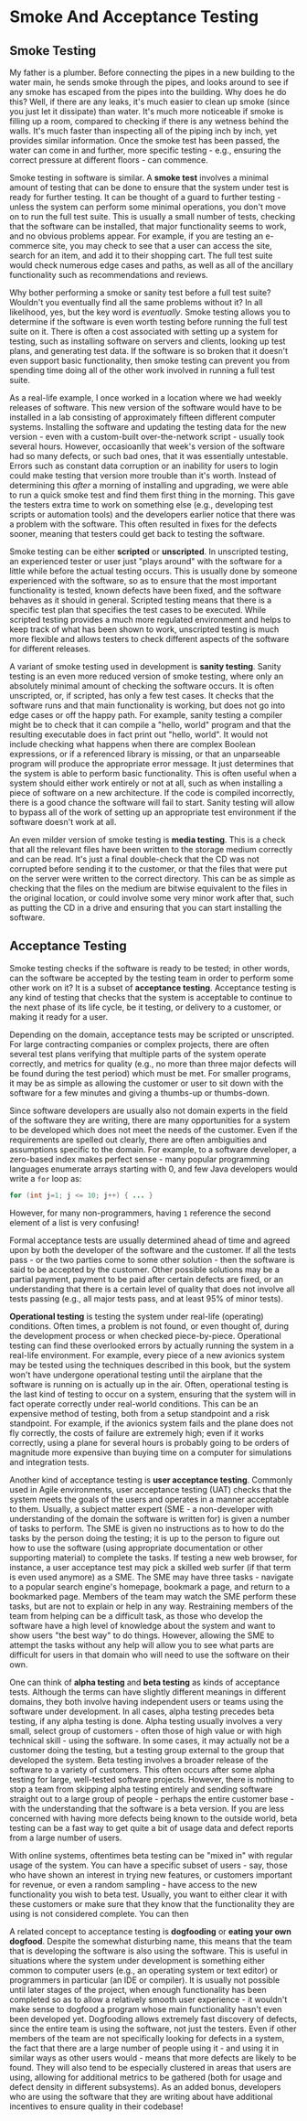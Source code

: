 # Smoke And Acceptance Testing

## Smoke Testing

My father is a plumber.  Before connecting the pipes in a new building to the water main, he sends smoke through the pipes, and looks around to see if any smoke has escaped from the pipes into the building.  Why does he do this?  Well, if there are any leaks, it's much easier to clean up smoke (since you just let it dissipate) than water.  It's much more noticeable if smoke is filling up a room, compared to checking if there is any wetness behind the walls.  It's much faster than inspecting all of the piping inch by inch, yet provides similar information.  Once the smoke test has been passed, the water can come in and further, more specific testing - e.g., ensuring the correct pressure at different floors - can commence.

Smoke testing in software is similar.  A __smoke test__ involves a minimal amount of testing that can be done to ensure that the system under test is ready for further testing.  It can be thought of a guard to further testing - unless the system can perform some minimal operations, you don't move on to run the full test suite.  This is usually a small number of tests, checking that the software can be installed, that major functionality seems to work, and no obvious problems appear.  For example, if you are testing an e-commerce site, you may check to see that a user can access the site, search for an item, and add it to their shopping cart.  The full test suite would check numerous edge cases and paths, as well as all of the ancillary functionality such as recommendations and reviews.

Why bother performing a smoke or sanity test before a full test suite?  Wouldn't you eventually find all the same problems without it?  In all likelihood, yes, but the key word is _eventually_.  Smoke testing allows you to determine if the software is even worth testing before running the full test suite on it.  There is often a cost associated with setting up a system for testing, such as installing software on servers and clients, looking up test plans, and generating test data.  If the software is so broken that it doesn't even support basic functionality, then smoke testing can prevent you from spending time doing all of the other work involved in running a full test suite.

As a real-life example, I once worked in a location where we had weekly releases of software.  This new version of the software would have to be installed in a lab consisting of approximately fifteen different computer systems.  Installing the software and updating the testing data for the new version - even with a custom-built over-the-network script - usually took several hours.  However, occasioanlly that week's version of the software had so many defects, or such bad ones, that it was essentially untestable.  Errors such as constant data corruption or an inability for users to login could make testing that version more trouble than it's worth.  Instead of determining this _after_ a morning of installing and upgrading, we were able to run a quick smoke test and find them first thing in the morning.  This gave the testers extra time to work on something else (e.g., developing test scripts or automation tools) and the developers earlier notice that there was a problem with the software.  This often resulted in fixes for the defects sooner, meaning that testers could get back to testing the software.

Smoke testing can be either __scripted__ or __unscripted__.  In unscripted testing, an experienced tester or user just "plays around" with the software for a little while before the actual testing occurs.  This is usually done by someone experienced with the software, so as to ensure that the most important functionality is tested, known defects have been fixed, and the software behaves as it should in general.  Scripted testing means that there is a specific test plan that specifies the test cases to be executed.  While scripted testing provides a much more regulated environment and helps to keep track of what has been shown to work, unscripted testing is much more flexible and allows testers to check different aspects of the software for different releases.

A variant of smoke testing used in development is __sanity testing__.  Sanity testing is an even more reduced version of smoke testing, where only an absolutely minimal amount of checking the software occurs.  It is often unscripted, or, if scripted, has only a few test cases.  It checks that the software runs and that main functionality is working, but does not go into edge cases or off the happy path.  For example, sanity testing a compiler might be to check that it can compile a "hello, world" program and that the resulting executable does in fact print out "hello, world".  It would not include checking what happens when there are complex Boolean expressions, or if a referenced library is missing, or that an unparseable program will produce the appropriate error message.  It just determines that the system is able to perform basic functionality.  This is often useful when a system should either work entirely or not at all, such as when installing a piece of software on a new architecture.  If the code is compiled incorrectly, there is a good chance the software will fail to start.  Sanity testing will allow to bypass all of the work of setting up an appropriate test environment if the software doesn't work at all.

An even milder version of smoke testing is __media testing__.  This is a check that all the relevant files have been written to the storage medium correctly and can be read.  It's just a final double-check that the CD was not corrupted before sending it to the customer, or that the files that were put on the server were written to the correct directory.  This can be as simple as checking that the files on the medium are bitwise equivalent to the files in the original location, or could involve some very minor work after that, such as putting the CD in a drive and ensuring that you can start installing the software.

## Acceptance Testing

Smoke testing checks if the software is ready to be tested; in other words, can the software be accepted by the testing team in order to perform some other work on it?  It is a subset of __acceptance testing__.  Acceptance testing is any kind of testing that checks that the system is acceptable to continue to the next phase of its life cycle, be it testing, or delivery to a customer, or making it ready for a user.

Depending on the domain, acceptance tests may be scripted or unscripted.  For large contracting companies or complex projects, there are often several test plans verifying that multiple parts of the system operate correctly, and metrics for quality (e.g., no more than three major defects will be found during the test period) which must be met.  For smaller programs, it may be as simple as allowing the customer or user to sit down with the software for a few minutes and giving a thumbs-up or thumbs-down.

Since software developers are usually also not domain experts in the field of the software they are writing, there are many opportunities for a system to be developed which does not meet the needs of the customer.  Even if the requirements are spelled out clearly, there are often ambiguities and assumptions specific to the domain.  For example, to a software developer, a zero-based index makes perfect sense - many popular programming languages enumerate arrays starting with 0, and few Java developers would write a `for` loop as:
```java
for (int j=1; j <= 10; j++) { ... }
```
However, for many non-programmers, having `1` reference the second element of a list is very confusing!

Formal acceptance tests are usually determined ahead of time and agreed upon by both the developer of the software and the customer.  If all the tests pass - or the two parties come to some other solution - then the software is said to be accepted by the customer.  Other possible solutions may be a partial payment, payment to be paid after certain defects are fixed, or an understanding that there is a certain level of quality that does not involve all tests passing (e.g., all major tests pass, and at least 95% of minor tests).

__Operational testing__ is testing the system under real-life (operating) conditions.  Often times, a problem is not found, or even thought of, during the development process or when checked piece-by-piece.  Operational testing can find these overlooked errors by actually running the system in a real-life environment.  For example, every piece of a new avionics system may be tested using the techniques described in this book, but the system won't have undergone operational testing until the airplane that the software is running on is actually up in the air.  Often, operational testing is the last kind of testing to occur on a system, ensuring that the system will in fact operate correctly under real-world conditions.  This can be an expensive method of testing, both from a setup standpoint and a risk standpoint.  For example, if the avionics system fails and the plane does not fly correctly, the costs of failure are extremely high; even if it works correctly, using a plane for several hours is probably going to be orders of magnitude more expensive than buying time on a computer for simulations and integration tests.

Another kind of acceptance testing is __user acceptance testing__.  Commonly used in Agile environments, user acceptance testing (UAT) checks that the system meets the goals of the users and operates in a manner acceptable to them.  Usually, a subject matter expert (SME - a non-developer with understanding of the domain the software is written for) is given a number of tasks to perform.  The SME is given no instructions as to how to do the tasks by the person doing the testing; it is up to the person to figure out how to use the software (using appropriate documentation or other supporting material) to complete the tasks.  If testing a new web browser, for instance, a user acceptance test may pick a skilled web surfer (if that term is even used anymore) as a SME.  The SME may have three tasks - navigate to a popular search engine's homepage, bookmark a page, and return to a bookmarked page.  Members of the team may watch the SME perform these tasks, but are not to explain or help in any way.  Restraining members of the team from helping can be a difficult task, as those who develop the software have a high level of knowledge about the system and want to show users "the best way" to do things.  However, allowing the SME to attempt the tasks without any help will allow you to see what parts are difficult for users in that domain who will need to use the software on their own.

One can think of __alpha testing__ and __beta testing__ as kinds of acceptance tests.  Although the terms can have slightly different meanings in different domains, they both involve having independent users or teams using the software under development.  In all cases, alpha testing precedes beta testing, if any alpha testing is done.  Alpha testing usually involves a very small, select group of customers - often those of high value or with high technical skill - using the software.  In some cases, it may actually not be a customer doing the testing, but a testing group external to the group that developed the system.  Beta testing involves a broader release of the software to a variety of customers.  This often occurs after some alpha testing for large, well-tested software projects.  However, there is nothing to stop a team from skipping alpha testing entirely and sending software straight out to a large group of people - perhaps the entire customer base - with the understanding that the software is a beta version.  If you are less concerned with having more defects being known to the outside world, beta testing can be a fast way to get quite a bit of usage data and defect reports from a large number of users.

With online systems, oftentimes beta testing can be "mixed in" with regular usage of the system.  You can have a specific subset of users - say, those who have shown an interest in trying new features, or customers important for revenue, or even a random sampling - have access to the new functionality you wish to beta test.  Usually, you want to either clear it with these customers or make sure that they know that the functionality they are using is not considered complete.  You can then

A related concept to acceptance testing is __dogfooding__ or __eating your own dogfood__.  Despite the somewhat disturbing name, this means that the team that is developing the software is also using the software.  This is useful in situations where the system under development is something either common to computer users (e.g., an operating system or text editor) or programmers in particular (an IDE or compiler).  It is usually not possible until later stages of the project, when enough functionality has been completed so as to allow a relatively smooth user experience - it wouldn't make sense to dogfood a program whose main functionality hasn't even been developed yet.  Dogfooding allows extremely fast discovery of defects, since the entire team is using the software, not just the testers.  Even if other members of the team are not specifically looking for defects in a system, the fact that there are a large number of people using it - and using it in similar ways as other users would - means that more defects are likely to be found.  They will also tend to be especially clustered in areas that users are using, allowing for additional metrics to be gathered (both for usage and defect density in different subsystems).  As an added bonus, developers who are using the software that they are writing about have additional incentives to ensure quality in their codebase!

